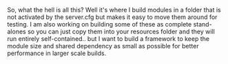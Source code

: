  So, what the hell is all this? Well it's where I build modules in a folder that is not activated by the server.cfg but makes it easy to move them around for testing. I am also working on building some of these as complete stand-alones so you can just copy them into your resources folder and they will run entirely self-contained.. but I want to build a framework to keep the module size and shared dependency as small as possible for better performance in larger scale builds.
